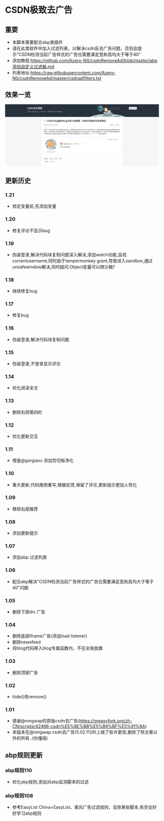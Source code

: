 # CSDN极致去广告
## 重要
- 本脚本需要配合abp类插件
- 请在此类软件中加入过滤列表，以解决csdn反去广告问题，否则会提示"CSDN检测当前广告样式的广告位需要满足宽和高均大于等于40"
- 添加教程:https://github.com/Azero-NG/csdnRemoveAd/blob/master/abp添加自定义过滤器.md
- 列表地址:https://raw.githubusercontent.com/Azero-NG/csdnRemoveAd/master/csdnadfilters.txt

## 效果一览
![预览](https://raw.githubusercontent.com/Azero-NG/csdnRemoveAd/master/preview.png)

## 更新历史
### 1.21
- 锁定变量前,先添加变量


### 1.20
- 修复评论不显示bug

### 1.19
- 伪装登录,解决代码块复制问题深入解决,添加watch功能,监视currentusername,同时由于tampermonkey grant,导致进入sandbox,通过unsafewindow解决,同时疑问:Object变量可以跨沙箱?


### 1.18
- 继续修复bug


### 1.17
- 修复bug


### 1.16
- 伪装登录,解决代码块复制问题


### 1.15
- 伪装登录,不登录显示评论


### 1.14
- 优化阅读全文


### 1.13
- 删除右侧第四栏

### 1.12
- 优化更新交互

### 1.11
- 借鉴@gorgiaxx 添加剪切板净化

### 1.10
- 重大更新,代码推倒重写,根据反馈,保留了评论,更新提示更加人性化

### 1.09
- 移除右部推荐
  
### 1.08
- 添加更新提示

### 1.07
- 添加abp 过滤列表

### 1.06
- 配合abp解决"CSDN检测当前广告样式的广告位需要满足宽和高均大于等于40"问题

### 1.05
- 删除下部div 广告

### 1.04
- 删除底部iframe广告(添加load listener)
- 删除newsfeed
- 将blog代码移入blog专属函数内，不在全局放置

### 1.03
- 删除顶部广告

### 1.02
- hide()改remove()

### 1.01
- 感谢@nmgwap的原版csdn去广告(https://greasyfork.org/zh-CN/scripts/42466-csdn%E5%8E%BB%E5%B9%BF%E5%91%8A)
- 本版本在@nmgwap csdn去广告(5.02.1128)上做了些许更改,删除了除文章以外的所有..(你懂得)

## abp规则更新

### abp规则110
- 优化abp规则,添加对abp监测脚本的过滤


### abp规则108
- 参考EasyList China+EasyList，乘风广告过滤规则，去除某些脚本,有空会好好学习abp规则